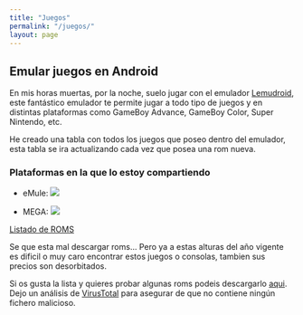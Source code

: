```yaml
---
title: "Juegos"
permalink: "/juegos/"
layout: page
---
```

## Emular juegos en Android

En mis horas muertas, por la noche, suelo jugar con el emulador [Lemudroid](https://f-droid.org/es/packages/com.swordfish.lemuroid/), este fantástico emulador te permite jugar a todo tipo de juegos y en distintas plataformas como GameBoy Advance, GameBoy Color, Super Nintendo, etc.

He creado una tabla con todos los juegos que poseo dentro del emulador, esta tabla se ira actualizando cada vez que posea una rom nueva.

### Plataformas en la que lo estoy compartiendo

- eMule: ![](ed2k://|file|roms-para-lemuroid.tar.xz|262169484|2642092DB31FCF95DF8C38561911D391|/)

- MEGA: ![](https://mega.nz/file/Xwsw1SRR#YJD2GGqfF9MJIw_Ykm8hu6YviSB-pxsHIUUUexHLqcY)

[Listado de ROMS](https://docs.google.com/spreadsheets/d/e/2PACX-1vSxjk4vj6_7Z4_6-azsdnBMmNNobnmiPHoRvf9GLPm4b_TnrJTeF-YhpMF1vQ3i1MZHZaqMwKC2HF50/pubhtml?gid=1868224554&single=true)

Se que esta mal descargar roms... Pero ya a estas alturas del año vigente es dificil o muy caro encontrar estos juegos o consolas, tambien sus precios son desorbitados.

Si os gusta la lista y quieres probar algunas roms podeis descargarlo [aqui](https://mega.nz/file/T8d0HAjb#DIp3Naha2m6NQapXWrt8p0Eg1tIT5_yRGIZNiGNOIZU). Dejo un análisis de [VirusTotal](https://www.virustotal.com/gui/file/df5862b81a7ea6ea880334e78a223e65106b24ad5ce2c8dc36d848c73b22221e/detection) para asegurar de que no contiene ningún fichero malicioso.
